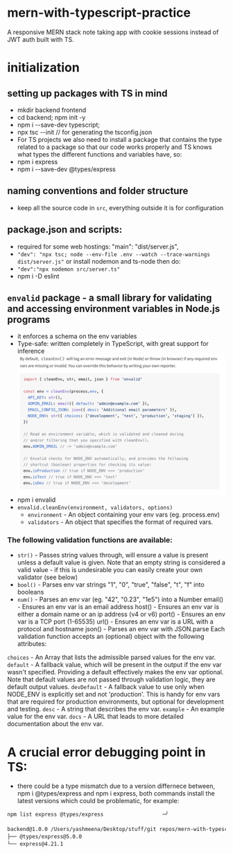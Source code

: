 # mern-with-typescript-practice
A responsive MERN stack note taking app with cookie sessions instead of JWT auth built with TS.

# initialization
## setting up packages with TS in mind
- mkdir backend frontend
- cd backend; npm init -y
- npm i --save-dev typescript;
- npx tsc --init        // for generating the tsconfig.json
- For TS projects we also need to install a package that contains the type related to a package so that our code works properly and TS knows what types the different functions and variables have, so:
- npm i express
- npm i --save-dev @types/express

## naming conventions and folder structure
- keep all the source code in `src`, everything outside it is for configuration


## package.json and scripts:
- required for some web hostings: "main": "dist/server.js",
- `"dev": "npx tsc; node --env-file .env --watch --trace-warnings dist/server.js"`
or install nodemon and ts-node then do:
- `"dev":"npx nodemon src/server.ts"`
- npm i -D eslint


## `envalid` package - a small library for validating and accessing environment variables in Node.js programs
- it enforces a schema on the env variables
- Type-safe: written completely in TypeScript, with great support for inference
![alt text](image-1.png)
- npm i envalid
- `envalid.cleanEnv(environment, validators, options)`
    - `environment` - An object containing your env vars (eg. process.env)
    - `validators` - An object that specifies the format of required vars.

### The following validation functions are available:

- `str()` - Passes string values through, will ensure a value is present unless a default value is given. Note that an empty string is considered a valid value - if this is undesirable you can easily create your own validator (see below)
- `bool()` - Parses env var strings "1", "0", "true", "false", "t", "f" into booleans
- `num()` - Parses an env var (eg. "42", "0.23", "1e5") into a Number
email() - Ensures an env var is an email address
host() - Ensures an env var is either a domain name or an ip address (v4 or v6)
port() - Ensures an env var is a TCP port (1-65535)
url() - Ensures an env var is a URL with a protocol and hostname
json() - Parses an env var with JSON.parse
Each validation function accepts an (optional) object with the following attributes:

`choices` - An Array that lists the admissible parsed values for the env var.
`default` - A fallback value, which will be present in the output if the env var wasn't specified. Providing a default effectively makes the env var optional. Note that default values are not passed through validation logic, they are default output values.
`devDefault` - A fallback value to use only when NODE_ENV is explicitly set and not 'production'. This is handy for env vars that are required for production environments, but optional for development and testing.
`desc` - A string that describes the env var.
`example` - An example value for the env var.
`docs` - A URL that leads to more detailed documentation about the env var.

# A crucial error debugging point in TS:
- there could be a type mismatch due to a version differnece between, npm i @types/express and npm i express, both commands install the latest versions which could be problematic, for example:
 ```sh
 npm list express @types/express                   ─╯

backend@1.0.0 /Users/yashmeena/Desktop/stuff/git repos/mern-with-typescript-practice/backend
├── @types/express@5.0.0
└── express@4.21.1
```
